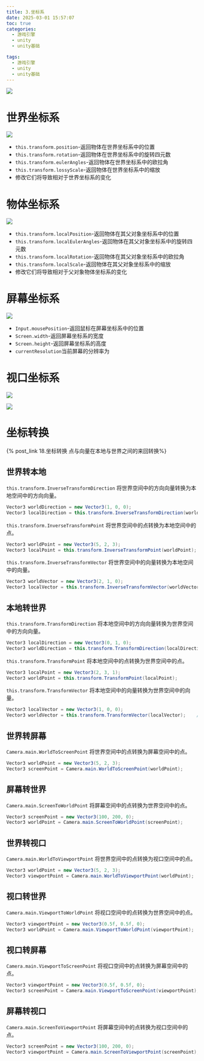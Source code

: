 ```yaml
---
title: 3.坐标系
date: 2025-03-01 15:57:07
toc: true
categories:
  - 游戏引擎
  - unity
  - unity基础

tags:
  - 游戏引擎
  - unity
  - unity基础
---
```


![](3.坐标系/file-20250301160938092.png)

# 世界坐标系

![](3.坐标系/file-20250301155758132.png)
- `this.transform.position`-返回物体在世界坐标系中的位置
- `this.transform.rotation`-返回物体在世界坐标系中的旋转四元数
- `this.transform.eulerAngles`-返回物体在世界坐标系中的欧拉角
- `this.transform.lossyScale`-返回物体在世界坐标系中的缩放
- 修改它们将导致相对于世界坐标系的变化

# 物体坐标系
![](3.坐标系/file-20250301155814045.png)
- `this.transform.localPosition`-返回物体在其父对象坐标系中的位置
- `this.transform.localEulerAngles`-返回物体在其父对象坐标系中的旋转四元数
- `this.transform.localRotation`-返回物体在其父对象坐标系中的欧拉角
- `this.transform.localScale`-返回物体在其父对象坐标系中的缩放
- 修改它们将导致相对于父对象物体坐标系的变化

# 屏幕坐标系
![](3.坐标系/file-20250301155843741.png)
- `Input.mousePosition`-返回鼠标在屏幕坐标系中的位置
- `Screen.width`-返回屏幕坐标系的宽度
- `Screen.height`-返回屏幕坐标系的高度
- `currentResolution`当前屏幕的分辨率为

# 视口坐标系
![](3.坐标系/file-20250301155903740.png)

![](3.坐标系/file-20250301161722119.png)

# 坐标转换
{% post_link 18.坐标转换 点与向量在本地与世界之间的来回转换%}
## 世界转本地

`this.transform.InverseTransformDirection` 将世界空间中的方向向量转换为本地空间中的方向向量。
```cs
Vector3 worldDirection = new Vector3(1, 0, 0);
Vector3 localDirection = this.transform.InverseTransformDirection(worldDirection);    // (不受缩放影响
```

`this.transform.InverseTransformPoint` 将世界空间中的点转换为本地空间中的点。
```cs
Vector3 worldPoint = new Vector3(5, 2, 3);
Vector3 localPoint = this.transform.InverseTransformPoint(worldPoint);
```

`this.transform.InverseTransformVector` 将世界空间中的向量转换为本地空间中的向量。
```cs
Vector3 worldVector = new Vector3(2, 1, 0);
Vector3 localVector = this.transform.InverseTransformVector(worldVector);     // (受缩放影响
```


## 本地转世界
`this.transform.TransformDirection` 将本地空间中的方向向量转换为世界空间中的方向向量。
```cs
Vector3 localDirection = new Vector3(0, 1, 0);
Vector3 worldDirection = this.transform.TransformDirection(localDirection);// (不受缩放影响
```

`this.transform.TransformPoint` 将本地空间中的点转换为世界空间中的点。
```cs
Vector3 localPoint = new Vector3(2, 3, 1);
Vector3 worldPoint = this.transform.TransformPoint(localPoint);
```

`this.transform.TransformVector` 将本地空间中的向量转换为世界空间中的向量。
```cs
Vector3 localVector = new Vector3(1, 0, 0);
Vector3 worldVector = this.transform.TransformVector(localVector);    // (受缩放影响
```


## 世界转屏幕
`Camera.main.WorldToScreenPoint` 将世界空间中的点转换为屏幕空间中的点。
```cs
Vector3 worldPoint = new Vector3(5, 2, 3);
Vector3 screenPoint = Camera.main.WorldToScreenPoint(worldPoint);
```

## 屏幕转世界
`Camera.main.ScreenToWorldPoint` 将屏幕空间中的点转换为世界空间中的点。
```cs
Vector3 screenPoint = new Vector3(100, 200, 0);
Vector3 worldPoint = Camera.main.ScreenToWorldPoint(screenPoint);
```

## 世界转视口
`Camera.main.WorldToViewportPoint` 将世界空间中的点转换为视口空间中的点。
```cs
Vector3 worldPoint = new Vector3(5, 2, 3);
Vector3 viewportPoint = Camera.main.WorldToViewportPoint(worldPoint);
```

## 视口转世界
`Camera.main.ViewportToWorldPoint` 将视口空间中的点转换为世界空间中的点。
```cs
Vector3 viewportPoint = new Vector3(0.5f, 0.5f, 0);
Vector3 worldPoint = Camera.main.ViewportToWorldPoint(viewportPoint);
```

## 视口转屏幕
`Camera.main.ViewportToScreenPoint` 将视口空间中的点转换为屏幕空间中的点。
```cs
Vector3 viewportPoint = new Vector3(0.5f, 0.5f, 0);
Vector3 screenPoint = Camera.main.ViewportToScreenPoint(viewportPoint);
```

## 屏幕转视口
`Camera.main.ScreenToViewportPoint` 将屏幕空间中的点转换为视口空间中的点。
```cs
Vector3 screenPoint = new Vector3(100, 200, 0);
Vector3 viewportPoint = Camera.main.ScreenToViewportPoint(screenPoint);
```